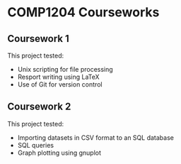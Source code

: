 # COMP1204 Courseworks

## Coursework 1
This project tested:
* Unix scripting for file processing
* Resport writing using LaTeX
* Use of Git for version control

## Coursework 2
This project tested:
* Importing datasets in CSV format to an SQL database
* SQL queries
* Graph plotting using gnuplot 
